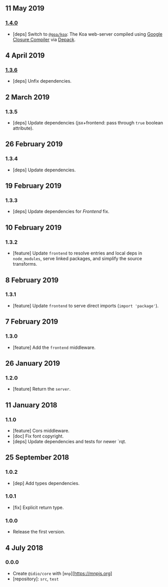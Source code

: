 ## 11 May 2019

### [1.4.0](https://github.com/idiojs/core/compare/v1.3.6...v1.4.0)

- [deps] Switch to [`@goa/koa`](https://github.com/idiocc/goa): The Koa web-server compiled using [Google Closure Compiler](https://github.com/google/closure-compiler/) via [Depack](https://artdecocode.com/depack/).

## 4 April 2019

### [1.3.6](https://github.com/idiojs/core/compare/v1.3.5...v1.3.6)

- [deps] Unfix dependencies.

## 2 March 2019

### 1.3.5

- [deps] Update dependencies (jsx+frontend: pass through `true` boolean attribute).

## 26 February 2019

### 1.3.4

- [deps] Update dependencies.

## 19 February 2019

### 1.3.3

- [deps] Update dependencies for _Frontend_ fix.

## 10 February 2019

### 1.3.2

- [feature] Update `frontend` to resolve entries and local deps in `node_modules`, serve linked packages, and simplify the source transforms.

## 8 February 2019

### 1.3.1

- [feature] Update `frontend` to serve direct imports (`import 'package'`).

## 7 February 2019

### 1.3.0

- [feature] Add the `frontend` middleware.

## 26 January 2019

### 1.2.0

- [feature] Return the `server`.

## 11 January 2018

### 1.1.0

- [feature] Cors middleware.
- [doc] Fix font copyright.
- [deps] Update dependencies and tests for newer `rqt.

## 25 September 2018

### 1.0.2

- [dep] Add types dependencies.

### 1.0.1

- [fix] Explicit return type.

### 1.0.0

- Release the first version.

## 4 July 2018

### 0.0.0

- Create `@idio/core` with [`mnp`][https://mnpjs.org]
- [repository]: `src`, `test`